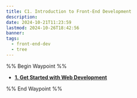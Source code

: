 ```yaml
---
title: C1. Introduction to Front-End Development
description: 
date: 2024-10-21T11:23:59
lastmod: 2024-10-26T18:42:56
banner: 
tags:
  - front-end-dev
  - tree
---
```

%% Begin Waypoint %%  
- **[1. Get Started with Web Development](./1.%20Get%20Started%20with%20Web%20Development/_index.md)**  
  
%% End Waypoint %%  
